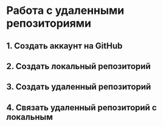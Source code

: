 # **Работа с удаленными репозиториями**
## 1. Создать аккаунт на GitHub
## 2. Создать локальный репозиторий
## 3. Создать удаленный репозиторий 
## 4. Связать удаленный репозиторий с локальным 